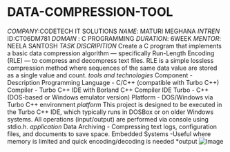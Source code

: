 # DATA-COMPRESSION-TOOL
*COMPANY*:CODETECH IT SOLUTIONS
*NAME*: MATURI MEGHANA
*INTREN* ID:CT06DM781
*DOMAIN* : C PROGRAMMING
*DURATION*: 6WEEK
*MENTOR*: NEELA SANTOSH
*TASK DISCRIPITION*
Create a C program that implements a basic data compression algorithm — specifically Run-Length Encoding (RLE) — to compress and decompress text files.
RLE is a simple lossless compression method where sequences of the same data value are stored as a single value and count.
*tools and technologies*
Component	             -              Description
Programming Language	  -              C/C++ (compatible with Turbo C++)
Compiler                -           	Turbo C++ IDE with Borland C++ Compiler
IDE	Turbo                -           C++ (DOS-based or Windows emulator version)
Platform                -       	DOS/Windows via Turbo C++ environment
*platform*
This project is designed to be executed in the Turbo C++ IDE, which typically runs in DOSBox or on older Windows systems. All operations (input/output) are performed via console using stdio.h.
*application*
Data Archiving -	Compressing text logs, configuration files, and documents to save space.
Embedded Systems	-Useful where memory is limited and quick encoding/decoding is needed
*output
![Image](https://github.com/user-attachments/assets/61426193-99c3-4e28-9d87-6239254180fd)
